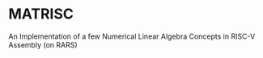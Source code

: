 # MATRISC
An Implementation of a few Numerical Linear Algebra Concepts in RISC-V Assembly (on RARS)
